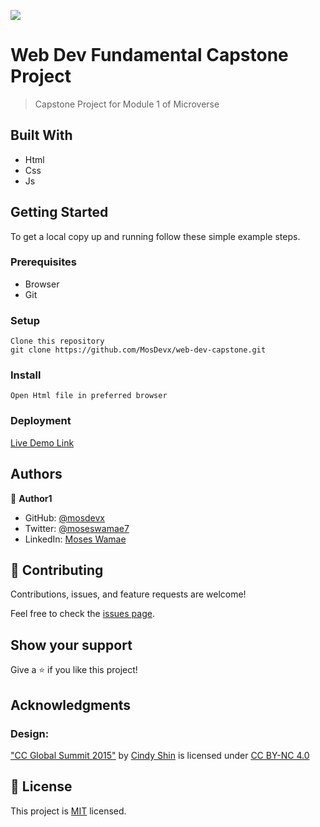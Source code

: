 ![](https://img.shields.io/badge/Microverse-blueviolet)

# Web Dev Fundamental Capstone Project

> Capstone Project for Module 1 of Microverse


## Built With

- Html
- Css
- Js



## Getting Started



To get a local copy up and running follow these simple example steps.

### Prerequisites
 - Browser
 - Git

### Setup
	Clone this repository
	git clone https://github.com/MosDevx/web-dev-capstone.git

### Install
	Open Html file in preferred browser

### Deployment
  [Live Demo Link](https://mosdevx.github.io/web-dev-capstone/)

## Authors

👤 **Author1**

- GitHub: [@mosdevx](https://github.com/mosdevx)
- Twitter: [@moseswamae7](https://twitter.com/moseswamae7)
- LinkedIn: [Moses Wamae](https://linkedin.com/in/moses-wamae-a13a67244)


## 🤝 Contributing

Contributions, issues, and feature requests are welcome!

Feel free to check the [issues page](../../issues/).

## Show your support

Give a ⭐️ if you like this project!

## Acknowledgments
### Design:
 ["CC Global Summit 2015"](https://www.behance.net/gallery/29845175/CC-Global-Summit-2015) by [Cindy Shin](https://www.behance.net/adagio07) is licensed under [CC BY-NC 4.0](https://creativecommons.org/licenses/by-nc/4.0/)


## 📝 License

This project is [MIT](./LICENSE) licensed.


